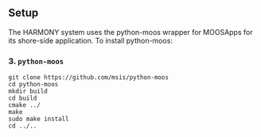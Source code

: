 ## Setup

The HARMONY system uses the python-moos wrapper for MOOSApps for its shore-side application. 
To install python-moos:

### 3. `python-moos`
```shell
git clone https://github.com/msis/python-moos
cd python-moos
mkdir build
cd build
cmake ../
make
sudo make install
cd ../..
```
